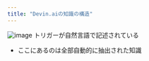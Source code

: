 ```yaml
---
title: "Devin.aiの知識の構造"
---
```


![image](https://gyazo.com/a891ed1267793a78b556152f6c9f68b4/thumb/1000)
トリガーが自然言語で記述されている
- ここにあるのは全部自動的に抽出された知識


